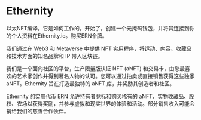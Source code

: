 # Ethernity

以太NFT编译。它是如何工作的。开始了。创建一个元掩码钱包，并将其连接到你的个人资料在Ethernity.io。购买ERN令牌。

我们通过在 Web3 和 Metaverse 中提供 NFT 实用程序，将运动、内容、收藏品和技术方面的知名品牌和 IP 带入区块链。

我们是一个面向社区的平台，生产限量版认证 NFT (aNFT) 和交易卡，由您最喜欢的艺术家创作并得到著名人物的认可。您可以通过拍卖或直接销售获得这些独家 aNFT。Ethernity 旨在打造最独特的 aNFT 库，并奖励其创造者和社区。

Ethernity 的实用代币 ERN 允许持有者竞标和购买稀有的 aNFT、实物收藏品、股权、农场以获得奖励，并参与虚拟和现实世界的体验和活动。部分销售收入可能会捐给我们的慈善合作伙伴。
